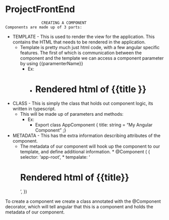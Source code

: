 # ProjectFrontEnd

					CREATING A COMPONENT 
	Components are made up of 3 parts: 

* TEMPLATE - This is used to render the view for the application. This contains the HTML that needs to be rendered in the application. 
    * Template is pretty much just html code, with a few angular specific features. The first of which is communication between the component and the template we can access a component parameter by using {{paramenterName}}
        * Ex:
            * <h1> Rendered html of {{title }}</h1>
* CLASS - This is simply the class that holds out component logic, its written in typescript.
    * This will be made up of parameters and methods: 
        * Ex:
            * Export class AppComponent { title: string = “My Angular Component” ;}
* METADATA - This has the extra information describing attributes of the component. 
    * The metadata of our component will hook up the component to our template, and define additional information. 
                        * @Component ( { selector: ‘app-root’, 
                        * tempalate: ‘<h1> Rendered html of {{title}} </h1>’, })


To create a component we create a class annotated with the @Component decorator, which will tell angular that this is a component and holds the metadata of our component. 

